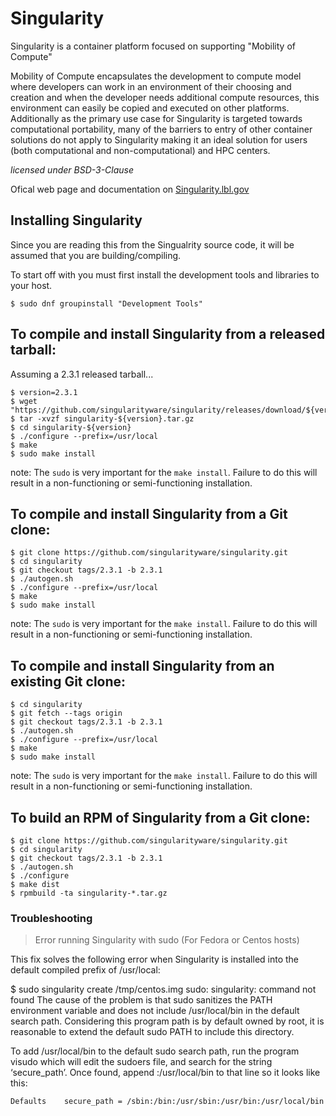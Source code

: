# Singularity
Singularity is a container platform focused on supporting "Mobility of Compute"

Mobility of Compute encapsulates the development to compute model where developers can work in an environment of their choosing and creation and when the developer needs additional compute resources, this environment can easily be copied and executed on other platforms. Additionally as the primary use case for Singularity is targeted towards computational portability, many of the barriers to entry of other container solutions do not apply to Singularity making it an ideal solution for users (both computational and non-computational) and HPC centers.

*licensed under BSD-3-Clause*

Ofical web page and documentation on [Singularity.lbl.gov](http://singularity.lbl.gov/)

## Installing Singularity
Since you are reading this from the Singualrity source code, it will be
assumed that you are building/compiling.

To start off with you must first
install the development tools and libraries to your host.

```
$ sudo dnf groupinstall "Development Tools"
```

## To compile and install Singularity from a released tarball:
Assuming a 2.3.1 released tarball...
```
$ version=2.3.1
$ wget "https://github.com/singularityware/singularity/releases/download/${version}/singularity-${version}.tar.gz"
$ tar -xvzf singularity-${version}.tar.gz
$ cd singularity-${version}
$ ./configure --prefix=/usr/local
$ make
$ sudo make install
```

note: The `sudo` is very important for the `make install`. Failure to do this
will result in a non-functioning or semi-functioning installation.

## To compile and install Singularity from a Git clone:

```
$ git clone https://github.com/singularityware/singularity.git
$ cd singularity
$ git checkout tags/2.3.1 -b 2.3.1
$ ./autogen.sh
$ ./configure --prefix=/usr/local
$ make
$ sudo make install
```

note: The `sudo` is very important for the `make install`. Failure to do this
will result in a non-functioning or semi-functioning installation.

## To compile and install Singularity from an existing Git clone:

```
$ cd singularity
$ git fetch --tags origin
$ git checkout tags/2.3.1 -b 2.3.1
$ ./autogen.sh
$ ./configure --prefix=/usr/local
$ make
$ sudo make install
```

note: The `sudo` is very important for the `make install`. Failure to do this
will result in a non-functioning or semi-functioning installation.

## To build an RPM of Singularity from a Git clone:

```
$ git clone https://github.com/singularityware/singularity.git
$ cd singularity
$ git checkout tags/2.3.1 -b 2.3.1
$ ./autogen.sh
$ ./configure
$ make dist
$ rpmbuild -ta singularity-*.tar.gz
```

### Troubleshooting

> Error running Singularity with sudo (For Fedora or Centos hosts)

This fix solves the following error when Singularity is installed into the default compiled prefix of /usr/local:

$ sudo singularity create /tmp/centos.img
sudo: singularity: command not found
The cause of the problem is that sudo sanitizes the PATH environment variable and does not include /usr/local/bin in the default search path. Considering this program path is by default owned by root, it is reasonable to extend the default sudo PATH to include this directory.

To add /usr/local/bin to the default sudo search path, run the program visudo which will edit the sudoers file, and search for the string ‘secure_path’. Once found, append :/usr/local/bin to that line so it looks like this:

```bash
Defaults    secure_path = /sbin:/bin:/usr/sbin:/usr/bin:/usr/local/bin
```

<!--
EOF!
-->

